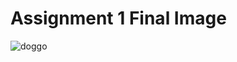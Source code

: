 # Assignment 1 Final Image
![doggo](https://github.com/user-attachments/assets/45a8f429-a4d4-47c1-ae95-700b46963281)
